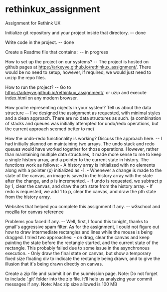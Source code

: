 # rethinkux_assignment
Assignment for Rethink UX

Initialize git repository and your project inside that directory.
-- done

Write code in the project.
-- done

Create a Readme file that contains :
-- in progress

How to set up the project on our systems?
-- The project is hosted on github pages at https://arkeyve.github.io/rethinkux_assignment/. There would be no need to setup, however, if required, we would just need to unzip the repo files.

How to run the project?
-- Go to https://arkeyve.github.io/rethinkux_assignment/, or uzip and execute index.html on any modern browser.

How you’re representing objects in your system? Tell us about the data structure
-- I've designed the assignment as requested, with minimal styles and a clean approach. There are no data structures as such. (a combination of stacks and queues was initially attempted for undo/redo operations, but the current approach seemed better to me)

How the undo-redo functionality is working? Discuss the approach here.
-- I had initially planned on maintaining two arrays. The undo stack and redo queues would have worked together for those operations. However, rather than maintaining multiple data structures, it made more sense to me to keep a single history array, and a pointer to the current state in history.
   The functions work as follows:
      - A history array is initialized with no elements along with a pointer (p) initialized as -1.
      - Whenever a change is made to the state of the canvas, an image is saved in the history array with the state after the change, and p is incremented.
      - If undo is requested, we subtract p by 1, clear the canvas, and draw the pth state from the history array.
      - If redo is requested, we add 1 to p, clear the canvas, and draw the pth state from the history array.

Websites that helped you complete this assignment if any.
-- w3school and mozilla for canvas reference

Problems you faced if any.
-- Well, first, I found this tonight, thanks to gmail's aggressive spam filter.
   As for the assignment, I could not figure out how to draw intermediate rectangles and lines while the mouse is being dragged. I tried two approaches:
      - on drag, clear the canvas and keep painting the state before the rectangle started, and the current state of the rectangle. This probably failed due to some issue in the asynchronous execution.
      - Only draw the final state on canvas, but show a temporary fixed size floating div to indicate the rectangle being drawn, and to give the illusion that it's being drawn directly on canvas.

Create a zip file and submit it on the submission page. Note: Do not forget to include ‘.git’ folder into the zip file. It’ll help us analyzing your commit messages if any.
Note: Max zip size allowed is 100 MB
